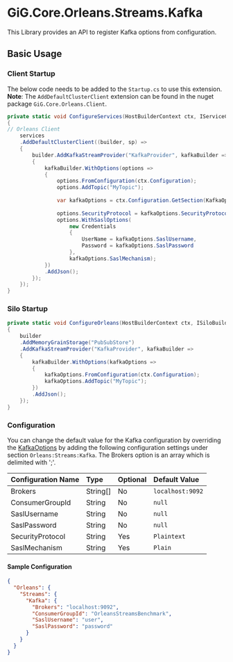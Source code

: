 # GiG.Core.Orleans.Streams.Kafka

This Library provides an API to register Kafka options from configuration.

## Basic Usage

### Client Startup

The below code needs to be added to the `Startup.cs` to use this extension.
**Note**: The `AddDefaultClusterClient` extension can be found in the nuget package ```GiG.Core.Orleans.Client```.

```csharp
private static void ConfigureServices(HostBuilderContext ctx, IServiceCollection services)
{
// Orleans Client
    services
    .AddDefaultClusterClient((builder, sp) =>
    {
        builder.AddKafkaStreamProvider("KafkaProvider", kafkaBuilder =>
        {
            kafkaBuilder.WithOptions(options =>
            {
                options.FromConfiguration(ctx.Configuration);
                options.AddTopic("MyTopic");
                
                var kafkaOptions = ctx.Configuration.GetSection(KafkaOptions.DefaultSectionName).Get<KafkaOptions>();
                
                options.SecurityProtocol = kafkaOptions.SecurityProtocol;
                options.WithSaslOptions(
                    new Credentials
                    {
                        UserName = kafkaOptions.SaslUsername,
                        Password = kafkaOptions.SaslPassword
                    },
                    kafkaOptions.SaslMechanism);
            })
            .AddJson();
        });
    });
}  

```
### Silo Startup

```csharp
private static void ConfigureOrleans(HostBuilderContext ctx, ISiloBuilder builder)
{
    builder
    .AddMemoryGrainStorage("PubSubStore")    
    .AddKafkaStreamProvider("KafkaProvider", kafkaBuilder =>
    {
        kafkaBuilder.WithOptions(kafkaOptions =>
        {
            kafkaOptions.FromConfiguration(ctx.Configuration);
            kafkaOptions.AddTopic("MyTopic");
        })
        .AddJson();
    });
}      
```

### Configuration

You can change the default value for the Kafka configuration by overriding the [KafkaOptions](../src/GiG.Core.Orleans.Streams.Kafka/Configurations/KafkaOptions.cs) by adding the following configuration settings under section `Orleans:Streams:Kafka`. The Brokers option is an array which is delimited with ';'.

| Configuration Name | Type     | Optional | Default Value    |
|:-------------------|:---------|:---------|:-----------------|
| Brokers            | String[] | No       | `localhost:9092` |
| ConsumerGroupId    | String   | No       | `null`           |
| SaslUsername       | String   | No       | `null`           |
| SaslPassword       | String   | No       | `null`           |
| SecurityProtocol   | String   | Yes      | `Plaintext`      |
| SaslMechanism      | String   | Yes      | `Plain`          |


#### Sample Configuration

```json
{
  "Orleans": {    
    "Streams": {
      "Kafka": {
        "Brokers": "localhost:9092",
        "ConsumerGroupId": "OrleansStreamsBenchmark",
        "SaslUsername": "user",
        "SaslPassword": "password"
      }
    }
  }
}
```
